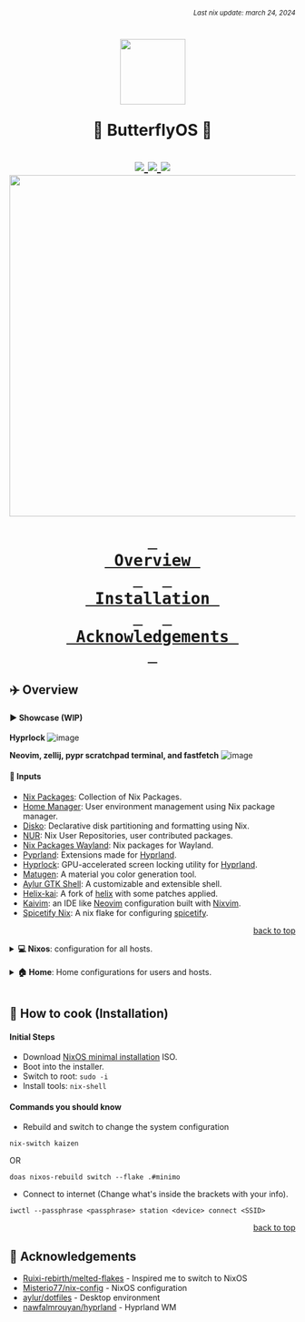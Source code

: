 ###### *<div align=right><sub>Last nix update: march 24, 2024</sub></div>*

<h1 align='center'>
  <img src='https://files.catbox.moe/i4twd5.png' width='115px' />

  🦋 ButterflyOS 🦋<br />
  <div align='center'>
    <a href='https://nixos.org'>
      <img src='https://img.shields.io/badge/NixOS-unstable-blue.svg?style=for-the-badge&labelColor=303446&logo=NixOS&logoColor=white&color=91D7E3'>
    </a>
    <a href='https://github.com/TheRiceCold/dot/stargazers'>
      <img src='https://img.shields.io/github/stars/TheRiceCold/dot?color=F5BDE6&labelColor=303446&style=for-the-badge&logo=starship&logoColor=F5BDE6'>
    </a>
    <a href='https://github.com/TheRiceCold/dot'>
      <img src='https://img.shields.io/github/repo-size/TheRiceCold/dot?color=C6A0F6&labelColor=303446&style=for-the-badge&logo=github&logoColor=C6A0F6'>
    </a>
    <img src='https://raw.githubusercontent.com/catppuccin/catppuccin/main/assets/palette/macchiato.png' width='600px' />
  </div>

  **[<kbd> <br> Overview <br> </kbd>](#-Overview)** 
  **[<kbd> <br> Installation <br> </kbd>](#-Installation)** 
  **[<kbd> <br> Acknowledgements&nbsp; <br> </kbd>](#-Acknowledgements)**

</h1>

## ✈️  Overview

#### ▶️  Showcase (WIP)

**Hyprlock**
![image](https://github.com/TheRiceCold/ButterflyOS/blob/main/assets/screenshots/lockscreen.jpg)

**Neovim, zellij, pypr scratchpad terminal, and fastfetch**
![image](https://github.com/TheRiceCold/ButterflyOS/blob/main/assets/screenshots/neovim.png)

#### 📝 Inputs
- [Nix Packages][nixpkgs]: Collection of Nix Packages.
- [Home Manager][home-manager]: User environment management using Nix package manager.
- [Disko][disko]: Declarative disk partitioning and formatting using Nix.
- [NUR][nur]: Nix User Repositories, user contributed packages.
- [Nix Packages Wayland][nixpkgs-wayland]: Nix packages for Wayland.
- [Pyprland]: Extensions made for [Hyprland].
- [Hyprlock][hyprlock]: GPU-accelerated screen locking utility for [Hyprland].
- [Matugen][matugen]: A material you color generation tool.
- [Aylur GTK Shell][ags]: A customizable and extensible shell.
- [Helix-kai]: A fork of [helix] with some patches applied.
- [Kaivim][kaivim]: an IDE like [Neovim] configuration built with [Nixvim].
- [Spicetify Nix][spicetify-nix]: A nix flake for configuring [spicetify].

<p align="right"><a href="#top">back to top</a></p>

<details>
  <summary> <b>💻 Nixos</b>: configuration for all hosts.</summary>
  <br />

  > To switch host `cd` to `dots` directory and run `nix-switch <hostname>`.

  ---
  - **Shared** (defaults)
    - [bash][bash]: Shell
    - [grub][host-shared]: Bootloader
    - [pipewire][host-shared-services]: Sound server
    - [doas][host-shared]: Less bloated sudo
    - [podman][host-shared-virt]: Containerization tool
    - [jetbrains mono][jetbrains-font]: Typeface Nerd Font
  ---
  - **Kaizen**: Fully riced configuration that I will continue to improve.</summary>
    - [Services][host-kaizen-services]: [Flatpak], Bluetooth Manager
    - [Hardware][host-kaizen]: Bluetooth, [OpenGL], [OpenTabDriver].
    - [Programs][host-kaizen]:
      - [Droidcam][droidcam]: Turns phone camera into a webcam.
      - [virt-manager][virt-man]: GUI tool for managing virtual machines via libvirt.
      - [Hyprland][hyprland]: A highly customizable dynamic tiling wayland compositor.
    - [Virtualisation][host-kaizen]:
      - [libvirt] and [QEMU]
      - [Waydroid][waydroid]: Container-based android system.
  ---
  - **Minimo**: Lightweight configuration for the minimalist.</summary>
    - Window Manager: [dwm]

  <br />
  <p align="right"><a href="#top">back to top</a></p>
</details>
<br />

<details>
  <summary><b>🏠 Home</b>: Home configurations for users and hosts.</summary>
  <br />

  > To switch home by `cd` to `dots` directory and run `hm-switch`.

  ---
  - [**Shared**][home-shared] (defaults)
    - [firefox][firefox]: Browser.
    - [helix-kai]: Text editor.
    - [btop][home-shared-cli]: System resource monitor.
    - [zoxide][home-shared-shell]: Smarter cd command.
    - [bat][home-shared-cli]: Syntax highlighting (catppuccin).
  ---

  - [**Kaizen**][home-kaizen]: Fully riced configuration that I will continue to improve.
    - [CLI][home-kaizen-cli]:
      - [Yazi]: File manager.
      - [Neomutt]: E-mail reader.
      - [Zellij]: Terminal Multiplexer.
      - Other: [eza], [fastfetch], [onefetch]
    - [Desktop][home-kaizen-desktop]:
      - [Apps][home-kaizen-apps]:
        - [foot][foot]: Terminal.
        - [mpv][mpv]: Media player.
        - [sioyek][sioyek]: PDF Viewer.
        - [neovide][neovide]: Neovim GUI client.
        - [spicetify][spicetify]: Customized spotify.
        - [vesktop][vesktop]: Custom discord app.
        - [ncmpcpp][ncmpcpp]: MPD client music player.
        - [vscodium] (disabled): Less bloat vscode.
        - Other: [easyeffects], [krita], [blender], [inkscape], [libresprite] and [godot]
      - [Hyprland][hyprland-config]:
        - [Pyprland][pypr-config] extensions added:
          - [magnify][pypr-magnify]: Toggle magnification (zoom).
          - [scratchpads][pypr-scratch]: Dropdown scratchpads.
        - [Hyprlock][hyprlock-config]: Lockscreen
      - [Theme][home-kaizen-desktop]:
        - Widgets: [kaizen-widgets][ags-config]
        - Icon: [Papirus-Dark][papirus-icon]
        - Font: Ubuntu Nerd Font
        - Cursor: [Bibata-Modern-Ice]
        - GTK: [Catppuccin-Mocha-Compact-Lavender-Dark][gtk-catppuccin]
    - [Shell Scripts][home-kaizen-scripts]:
      - [Colorscripts][home-kaizen-colorscripts]: [blocks][blocks-color], [crunch][crunch-color], [pacman][pacman-color], and [tanks][tanks-color]
  ---
  - [**Minimo**][home-minimo]: (WIP)

  <br /><p align="right"><a href="#top">back to top</a></p>
</details>
<br />

## 🍳 How to cook (Installation)

#### Initial Steps
- Download [NixOS minimal installation](https://nixos.org/download) ISO.
- Boot into the installer.
- Switch to root: `sudo -i`
- Install tools: `nix-shell`

#### Commands you should know
- Rebuild and switch to change the system configuration
```
nix-switch kaizen
```
OR
```
doas nixos-rebuild switch --flake .#minimo
```
- Connect to internet (Change what's inside the brackets with your info).
```
iwctl --passphrase <passphrase> station <device> connect <SSID>
```

<p align="right"><a href="#top">back to top</a></p>

## 💐 Acknowledgements

- [Ruixi-rebirth/melted-flakes](Ruixi) - Inspired me to switch to NixOS
- [Misterio77/nix-config](Misterio77)  - NixOS configuration
- [aylur/dotfiles](aylur) - Desktop environment
- [nawfalmrouyan/hyprland](newfalmrouyan) - Hyprland WM

<!-- Flake Inputs -->
[nixpkgs]: https://github.com/NixOS/nixpkgs/tree/nixpkgs-unstable
[disko]: https://github.com/nix-community/disko
[home-manager]: https://github.com/nix-community/disko
[nur]: https://github.com/nix-community/NUR
[nixpkgs-wayland]: https://github.com/nix-community/nixpkgs-wayland
[ags]: https://github.com/aylur/ags
[matugen]: https://github.com/InioX/matugen
[hyprlock]: https://github.com/hyprwm/hyprlock
[kaivim]: https://github.com/thericecold/kaivim
[helix-kai]: https://github.com/thericecold/helix-kai
[spicetify-nix]: https://github.com/the-argus/spicetify-nix

<!-- Nixos Shared -->
[bash]: ../nixos/shared/programs/bash.nix
[host-shared]: ../nixos/shared/default.nix
[home-shared-cli]: ../home/shared/cli/default.nix
[home-shared-shell]: ../home/shared/shell/default.nix
[host-shared-services]: ../nixos/shared/services.nix
[host-shared-virt]: ../nixos/shared/virtualisation.nix

[host-kaizen]: ../nixos/hosts/kaizen/default.nix
[host-kaizen-services]: ../nixos/hosts/kaizen/services.nix

[starship]: ../home/wolly/kaizen/shell/starship.nix

<!-- Home -->
[home-shared]: ../home/shared/default.nix
[home-kaizen]: ../home/wolly/kaizen/default.nix
[home-kaizen-cli]: ../home/wolly/kaizen/cli/default.nix
[home-kaizen-desktop]: ../home/wolly/kaizen/dekstop/default.nix
[home-kaizen-scripts]: ../home/wolly/kaizen/scripts//default.nix
[home-kaizen-apps]: ../home/wolly/kaizen/dekstop/apps/default.nix

<!-- Hyprland Configurations -->
[hyprland-config]: ../home/wolly/kaizen/desktop/hyprland
[hyprlock-config]: ../home/wolly/kaizen/desktop/hyprland/hyprlock/default.nix
[pypr-config]: ../home/wolly/kaizen/desktop/hyprland/pypr/default.nix
[pypr-magnify]: https://github.com/hyprland-community/pyprland/wiki/magnify
[pypr-scratch]: https://github.com/hyprland-community/pyprland/wiki/scratchpads


<!-- Color Scripts -->
[home-kaizen-colorscripts]: ../home/wolly/kaizen/scripts/colors/default.nix
[blocks-color]: ../home/wolly/kaizen/scripts/colors/blocks.nix
[crunch-color]: ../home/wolly/kaizen/scripts/colors/crunch.nix
[pacman-color]: ../home/wolly/kaizen/scripts/colors/pacman.nix
[tanks-color]: ../home/wolly/kaizen/scripts/colors/tanks.nix

<!-- Theme -->
[papirus-icon]: https://github.com/PapirusDevelopmentTeam/papirus-icon-theme
[bibata-modern-ice]: https://github.com/ful1e5/Bibata_Cursor
[gtk-catppuccin]: https://github.com/catppuccin/gtk

<!-- CLI Packages -->
[zellij]: ../home/packages/cli/zellij
[fastfetch]: ../home/packages/cli/sysfetch/fastfetch.nix
[onefetch]: ../home/packages/cli/sysfetch/fastfetch.nix
<!-- Games -->
[uchess]: https://github.com/tmountain/uchess
[2048]: https://github.com/alewmoose/2048-in-terminal
[vitetris]: https://github.com/vicgeralds/vitetris

<!-- Desktop Packages -->
[pyprland]: ../home/wolly/kaizen/desktop/hyprland/pypr
[home-minimo]: ../home/wolly/minimo/default.nix
[kaizen-widgets]: https://github.com/TheRiceCode/kaizen-widgets


<!-- Apps -->
[helix]: ../home/shared/helix
[firefox]: ../home/shared/firefox
[vscodium]: ../home/wolly/kaizen/vscodium
[foot]: ../home/wolly/kaizen/desktop/apps/foot.nix
[sioyek]: ../home/wolly/kaizen/desktop/apps/sioyek.nix

<!-- Package Links -->
[mpv]: https://mpv.io
[ncmpcpp]: https://github.com/ncmpcpp/ncmpcpp
[easyeffects]: https://github.com/wwmm/easyeffects
[libresprite]: https://libresprite.github.io
[neovide]: https://neovide.dev
[dwm]: https://dwm.suckless.org
[hyprland]: https://hyprland.org
[opengl]: https://www.opengl.org
[nixvim]: https://github.com/nix-community/nixvim
[spicetify]: https://github.com/spicetify/spicetify-cli
[vesktop]: https://github.com/Vencord/Vesktop
[inkscape]: https://github.com/inkscape/inkscape
[jetbrains-font]: https://www.jetbrains.com/lp/mono
[neomutt]: https://neomutt.org
[eza]: https://github.com/eza-community/eza
[neovim]: https://neovim.io
[flatpak]: https://flatpak.org
[virt-man]: https://virt-manager.org
[droidcam]: https://droidcam.app
[OpenTabDriver]: https://opentabletdriver.net
[yazi]: https://github.com/sxyazi/yazi
[libvirt]: https://libvirt.org
[qemu]: https://www.qemu.org
[waydroid]: https://waydro.id/

[godot]: https://godotengine.org
[krita]: https://krita.org/en
[blender]: https://www.blender.org
[aseprite]: https://www.aseprite.org

<!-- Themes -->
[Bibata-Cursor]: https://github.com/ful1e5/Bibata_Cursor
[Catppuccin]: https://github.com/catppuccin/catppuccin
[Papirus-icon-theme]: https://github.com/PapirusDevelopmentTeam/papirus-icon-theme

<!-- Fonts -->
[nerdfonts]: https://www.nerdfonts.com/
[fontawesome]: https://fontawesome.com/

<!-- Acknowledgements -->
[ruixi]: https://github.com/Ruixi-rebirth/flakes
[misterio77]: https://github.com/Misterio77/nix-config
[aylur]: https://github.com/aylur/dotfiles
[nawfalmrouyan]: https://github.com/nawfalmrouyan/hyprland
